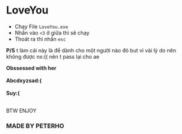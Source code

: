 # LoveYou

 - Chạy File `LoveYou.exe`
 - Nhấn vào `<3` ở giữa thì sẽ chạy <br>
 - Thoát ra thì nhấn `esc`

**P/S** t làm cái này là để dành cho một người nào đó but vì vài lý do nên không được nx:(( nên t pass lại cho ae



**Obssessed with her <br><br>
Abcdxyzsad:(<br><br>
Suy:( <br> <br>**

BTW ENJOY

### MADE BY PETERHO
